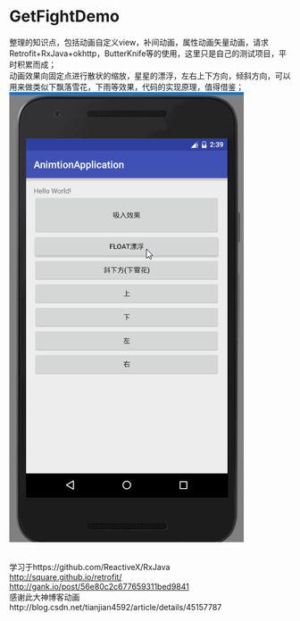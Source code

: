 # GetFightDemo
整理的知识点，包括动画自定义view，补间动画，属性动画矢量动画，请求Retrofit+RxJava+okhttp，ButterKnife等的使用，这里只是自己的测试项目，平时积累而成；
<br>动画效果向固定点进行散状的缩放，星星的漂浮，左右上下方向，倾斜方向，可以用来做类似下飘落雪花，下雨等效果，代码的实现原理，值得借鉴；
<br>![image](https://github.com/daitu-liang/GetFightDemo/blob/master/screenshots/test_animation.gif)

<br>学习于https://github.com/ReactiveX/RxJava
<br>http://square.github.io/retrofit/
<br>http://gank.io/post/56e80c2c677659311bed9841
<br>感谢此大神博客动画http://blog.csdn.net/tianjian4592/article/details/45157787
